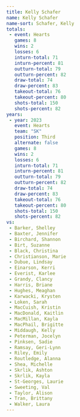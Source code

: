 ```yaml
---
title: Kelly Schafer
name: Kelly Schafer
name-sort: Schafer, Kelly
totals:
 - event: Hearts
   games: 8
   wins: 2
   losses: 6
   inturn-total: 71
   inturn-percent: 81
   outturn-total: 79
   outturn-percent: 82
   draw-total: 74
   draw-percent: 83
   takeout-total: 76
   takeout-percent: 80
   shots-total: 150
   shots-percent: 82
years:
 - year: 2023
   event: Hearts
   team: "SK"
   position: Third
   alternate: false
   games: 8
   wins: 2
   losses: 6
   inturn-total: 71
   inturn-percent: 81
   outturn-total: 79
   outturn-percent: 82
   draw-total: 74
   draw-percent: 83
   takeout-total: 76
   takeout-percent: 80
   shots-total: 150
   shots-percent: 82
vs:
 - Barker, Shelley
 - Baxter, Jennifer
 - Birchard, Shannon
 - Birt, Suzanne
 - Black, Christina
 - Christianson, Marie
 - Dubue, Lindsay
 - Einarson, Kerri
 - Everist, Karlee
 - Grandy, Clancy
 - Harris, Briane
 - Hughes, Meaghan
 - Karwacki, Krysten
 - Loken, Sarah
 - MacCuish, Kristin
 - MacDonald, Kaitlin
 - MacMillan, Kayla
 - MacPhail, Brigitte
 - Middaugh, Kelly
 - Peterman, Jocelyn
 - Pinksen, Sadie
 - Ramsay, Geri-Lynn
 - Riley, Emily
 - Routledge, Alanna
 - Shea, Michelle
 - Skrlik, Ashton
 - Skrlik, Kayla
 - St-Georges, Laurie
 - Sweeting, Val
 - Taylor, Alison
 - Tran, Brittany
 - Walker, Laura
---
```

